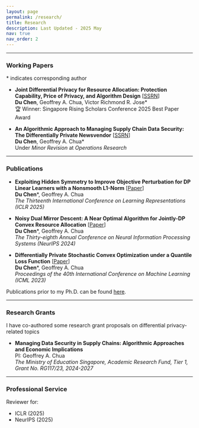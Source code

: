 ```yaml
---
layout: page
permalink: /research/
title: Research
description: Last Updated - 2025 May
nav: true
nav_order: 2
---
```


-------------

### **Working Papers**

\* indicates corresponding author

- **Joint Differential Privacy for Resource Allocation: Protection Capability, Price of Privacy, and Algorithm Design**   [[SSRN](https://papers.ssrn.com/sol3/papers.cfm?abstract_id=5112521)]   
  **Du Chen**, Geoffrey A. Chua, Victor Richmond R. Jose\*    
🏆 Winner: Singapore Rising Scholars Conference 2025 Best Paper Award


- **An Algorithmic Approach to Managing Supply Chain Data Security: The Differentially Private Newsvendor**   [[SSRN](https://papers.ssrn.com/sol3/papers.cfm?abstract_id=4654269)]   
  **Du Chen**, Geoffrey A. Chua\*    
  Under _Minor Revision_ at _Operations Research_

-------------

### **Publications** 


- **Exploiting Hidden Symmetry to Improve Objective Perturbation for DP Linear Learners with a Nonsmooth L1-Norm**     [[Paper](https://openreview.net/forum?id=J863DxU7Sx)]   
 **Du Chen**\*, Geoffrey A. Chua    
 _The Thirteenth International Conference on Learning Representations (ICLR 2025)_ 

- **Noisy Dual Mirror Descent: A Near Optimal Algorithm for Jointly-DP Convex Resource Allocation**    [[Paper](https://openreview.net/forum?id=6ArNmbMpKF)]   
 **Du Chen**\*, Geoffrey A. Chua  
 _The Thirty-eighth Annual Conference on Neural Information Processing Systems (NeurIPS 2024)_  

- **Differentially Private Stochastic Convex Optimization under a Quantile Loss Function**    [[Paper](https://proceedings.mlr.press/v202/chen23d.html)]   
 **Du Chen**\*, Geoffrey A. Chua    
 _Proceedings of the 40th International Conference on Machine Learning (ICML 2023)_ 

Publications prior to my Ph.D. can be found [here](https://chendu2017.github.io/pub_before_phd/).





--------------

### **Research Grants**

I have co-authored some research grant proposals on differential privacy-related topics

- **Managing Data Security in Supply Chains: Algorithmic Approaches and Economic Implications**   
 PI: Geoffrey A. Chua   
 _The Ministry of Education Singapore,  Academic Research Fund, Tier 1,  Grant No. RG117/23, 2024-2027_


--------------

### **Professional Service**

Reviewer for: 
- ICLR (2025)
- NeurIPS (2025)

















